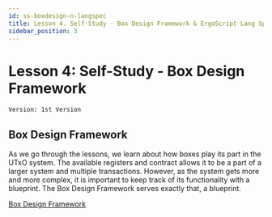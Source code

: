 ```yaml
---
id: ss-boxdesign-n-langspec
title: Lesson 4. Self-Study - Box Design Framework & ErgoScript Lang Spec
sidebar_position: 3
---
```


# Lesson 4: Self-Study - Box Design Framework

```text title="Completion Status"
Version: 1st Version
```

## Box Design Framework

As we go through the lessons, we learn about how boxes play its part in the UTxO system. The available registers and contract allows it to be a part of a larger system and multiple transactions. However, as the system gets more and more complex, it is important to keep track of its functionality with a blueprint. The Box Design Framework serves exactly that, a blueprint.

[Box Design Framework](../../guide-book/species0-resources/2-too-box-focused-guard-script-framework.md)
